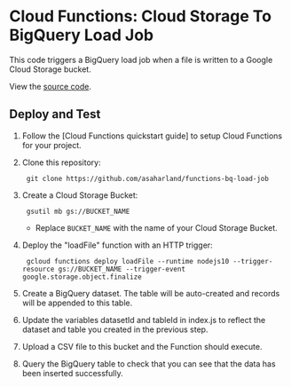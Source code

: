 # Cloud Functions: Cloud Storage To BigQuery Load Job

This code triggers a BigQuery load job when a file is written to a Google Cloud Storage bucket.

View the [source code][code].

[code]: index.js

## Deploy and Test

1. Follow the [Cloud Functions quickstart guide] to setup Cloud
Functions for your project.

1. Clone this repository:

        git clone https://github.com/asaharland/functions-bq-load-job

1. Create a Cloud Storage Bucket:

        gsutil mb gs://BUCKET_NAME

    * Replace `BUCKET_NAME` with the name of your Cloud Storage Bucket.

1. Deploy the "loadFile" function with an HTTP trigger:

        gcloud functions deploy loadFile --runtime nodejs10 --trigger-resource gs://BUCKET_NAME --trigger-event google.storage.object.finalize

1. Create a BigQuery dataset. The table will be auto-created and records will be appended to this table.

1. Update the variables datasetId and tableId in index.js to reflect the dataset and table you created in the previous step.

1. Upload a CSV file to this bucket and the Function should execute.

1. Query the BigQuery table to check that you can see that the data has been inserted successfully.
